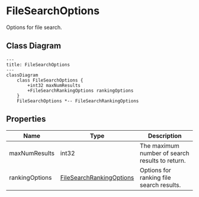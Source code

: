 # FileSearchOptions

Options for file search.

## Class Diagram

```mermaid
---
title: FileSearchOptions
---
classDiagram
    class FileSearchOptions {
        +int32 maxNumResults
        +FileSearchRankingOptions rankingOptions
    }
    FileSearchOptions *-- FileSearchRankingOptions
```





## Properties

| Name | Type | Description |
| ---- | ---- | ----------- |
| maxNumResults | int32 | The maximum number of search results to return.  |
| rankingOptions | [FileSearchRankingOptions](FileSearchRankingOptions.md) | Options for ranking file search results.  |


